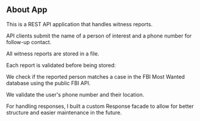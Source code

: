 ## About App

This is a REST API application that handles witness reports.

API clients submit the name of a person of interest and a phone number for follow-up contact.

All witness reports are stored in a file.

Each report is validated before being stored:

We check if the reported person matches a case in the FBI Most Wanted database using the public FBI API.

We validate the user's phone number and their location.

For handling responses, I built a custom Response facade to allow for better structure and easier maintenance in the future.
